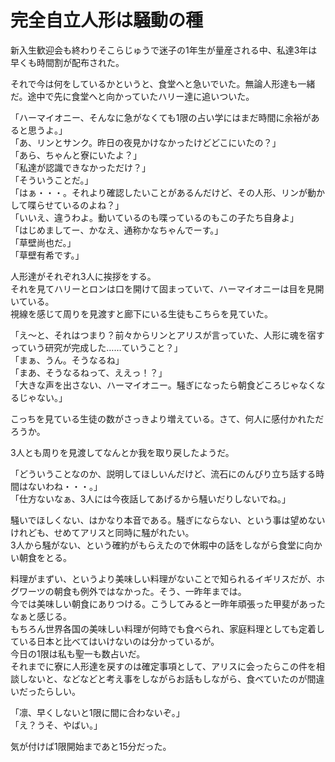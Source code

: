 # 完全自立人形は騒動の種

新入生歓迎会も終わりそこらじゅうで迷子の1年生が量産される中、私達3年は早くも時間割が配布された。

それで今は何をしているかというと、食堂へと急いでいた。無論人形達も一緒だ。途中で先に食堂へと向かっていたハリー達に追いついた。

「ハーマイオニー、そんなに急がなくても1限の占い学にはまだ時間に余裕があると思うよ。」  
「あ、リンとサンク。昨日の夜見かけなかったけどどこにいたの？」  
「あら、ちゃんと寮にいたよ？」  
「私達が認識できなかっただけ？」  
「そういうことだ。」  
「はぁ・・・。それより確認したいことがあるんだけど、その人形、リンが動かして喋らせているのよね？」  
「いいえ、違うわよ。動いているのも喋っているのもこの子たち自身よ」  
「はじめましてー、かなえ、通称かなちゃんでーす。」  
「草壁尚也だ。」  
「草壁有希です。」

人形達がそれぞれ3人に挨拶をする。  
それを見てハリーとロンは口を開けて固まっていて、ハーマイオニーは目を見開いている。  
視線を感じて周りを見渡すと廊下にいる生徒もこちらを見ていた。

「え～と、それはつまり？前々からリンとアリスが言っていた、人形に魂を宿すっていう研究が完成した……ていうこと？」  
「まぁ、うん。そうなるね」  
「まあ、そうなるねって、ええっ！？」  
「大きな声を出さない、ハーマイオニー。騒ぎになったら朝食どころじゃなくなるじゃない。」

こっちを見ている生徒の数がさっきより増えている。さて、何人に感付かれただろうか。

3人とも周りを見渡してなんとか我を取り戻したようだ。

「どういうことなのか、説明してほしいんだけど、流石にのんびり立ち話する時間はないわね・・・。」  
「仕方ないなぁ、3人には今夜話してあげるから騒いだりしないでね。」

騒いでほしくない、はかなり本音である。騒ぎにならない、という事は望めないけれども、せめてアリスと同時に騒がれたい。  
3人から騒がない、という確約がもらえたので休暇中の話をしながら食堂に向かい朝食をとる。

料理がまずい、というより美味しい料理がないことで知られるイギリスだが、ホグワーツの朝食も例外ではなかった。そう、一昨年までは。  
今では美味しい朝食にありつける。こうしてみると一昨年頑張った甲斐があったなぁと感じる。  
もちろん世界各国の美味しい料理が何時でも食べられ、家庭料理としても定着している日本と比べてはいけないのは分かっているが。  
今日の1限は私も聖一も数占いだ。  
それまでに寮に人形達を戻すのは確定事項として、アリスに会ったらこの件を相談しないと、などなどと考え事をしながらお話もしながら、食べていたのが間違いだったらしい。

「凛、早くしないと1限に間に合わないぞ。」  
「え？うそ、やばい。」

気が付けば1限開始まであと15分だった。
